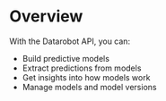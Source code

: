 # Overview

With the Datarobot API, you can:

- Build predictive models
- Extract predictions from models
- Get insights into how models work
- Manage models and model versions
